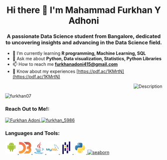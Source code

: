 
<h1 align="center">Hi there 👋 I'm Mahammad Furkhan Y Adhoni</h1>
<h3 align="center">A passionate Data Science student from Bangalore, dedicated to uncovering insights and advancing in the Data Science field.</h3>

- 🌱 I’m currently learning **R programming, Machine Learning, SQL**
- 💬 Ask me about **Python, Data visualization, Statistics, Python Libraries**
- 📫 How to reach me **furkhanadoni415@gmail.com**
- 📄 Know about my experiences [https://pdf.ac/1KMrtN](https://pdf.ac/1KMrtN)

<div style="text-align: right;">
  <img src="![image](https://github.com/user-attachments/assets/48d52785-af65-46d5-b3c7-91ba8ce4911b)
" alt="Description" width="200" height="200"/>
</div>

  
<p align="left"> <img src="https://komarev.com/ghpvc/?username=furkhan07&label=Profile%20views&color=0e75b6&style=flat" alt="furkhan07" /> </p>
<h3 align="left">Reach Out to Me!:</h3>
<p align="left">
<a href="https://www.linkedin.com/in/furkhan-adoni-5986p?utm_source=share&utm_campaign=share_via&utm_content=profile&utm_medium=android_app" target="_blank">
  <img align="center" src="https://raw.githubusercontent.com/rahuldkjain/github-profile-readme-generator/master/src/images/icons/Social/linked-in-alt.svg" alt="Furkhan Adoni" height="30" width="40" />
</a>
<a href="https://www.instagram.com/furkhan5986?igsh=bm1nN2R3bHZxNW9u" target="blank"><img align="center" src="https://raw.githubusercontent.com/rahuldkjain/github-profile-readme-generator/master/src/images/icons/Social/instagram.svg" alt="furkhan_5986" height="30" width="40" /></a>
</p>

<h3 align="left">Languages and Tools:</h3>
<p align="left"> <a href="https://developer.android.com" target="_blank" rel="noreferrer"> <img src="https://raw.githubusercontent.com/devicons/devicon/master/icons/android/android-original-wordmark.svg" alt="android" width="40" height="40"/> </a> <a href="https://d3js.org/" target="_blank" rel="noreferrer"> <img src="https://raw.githubusercontent.com/devicons/devicon/master/icons/d3js/d3js-original.svg" alt="d3js" width="40" height="40"/> </a> <a href="https://www.java.com" target="_blank" rel="noreferrer"> <img src="https://raw.githubusercontent.com/devicons/devicon/master/icons/java/java-original.svg" alt="java" width="40" height="40"/> </a> <a href="https://www.mysql.com/" target="_blank" rel="noreferrer"> <img src="https://raw.githubusercontent.com/devicons/devicon/master/icons/mysql/mysql-original-wordmark.svg" alt="mysql" width="40" height="40"/> </a> <a href="https://pandas.pydata.org/" target="_blank" rel="noreferrer"> <img src="https://raw.githubusercontent.com/devicons/devicon/2ae2a900d2f041da66e950e4d48052658d850630/icons/pandas/pandas-original.svg" alt="pandas" width="40" height="40"/> </a> <a href="https://www.python.org" target="_blank" rel="noreferrer"> <img src="https://raw.githubusercontent.com/devicons/devicon/master/icons/python/python-original.svg" alt="python" width="40" height="40"/> </a> <a href="https://seaborn.pydata.org/" target="_blank" rel="noreferrer"> <img src="https://seaborn.pydata.org/_images/logo-mark-lightbg.svg" alt="seaborn" width="40" height="40"/> </a> </p>
